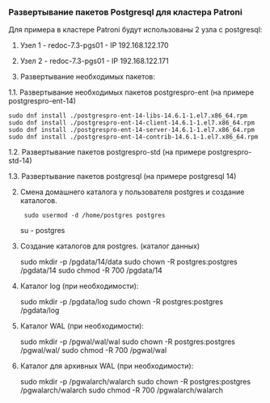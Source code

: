 ### Развертывание пакетов Postgresql для кластера Patroni
Для примера в кластере Patroni будут использованы 2 узла с postgresql:
1. Узел 1 - redoc-7.3-pgs01 - IP 192.168.122.170
2. Узел 2 - redoc-7.3-pgs01 - IP 192.168.122.171

1. Развертывание необходимых пакетов:

1.1. Развертывание необходимых пакетов postgrespro-ent (на примере postgrespro-ent-14)

	sudo dnf install ./postgrespro-ent-14-libs-14.6.1-1.el7.x86_64.rpm
	sudo dnf install ./postgrespro-ent-14-client-14.6.1-1.el7.x86_64.rpm
	sudo dnf install ./postgrespro-ent-14-server-14.6.1-1.el7.x86_64.rpm
	sudo dnf install ./postgrespro-ent-14-contrib-14.6.1-1.el7.x86_64.rpm

1.2. Развертывание пакетов postgrespro-std (на примере postgrespro-std-14)


1.3. Развертывание пакетов postgresql (на примере postgresql 14)

2. Смена домашнего каталога у пользователя postgres и создание каталогов.

    	sudo usermod -d /home/postgres postgres
	su - postgres
			
3. Создание каталогов для postgres. (каталог данных)

	sudo mkdir -p /pgdata/14/data
	sudo chown -R postgres:postgres /pgdata/14
	sudo chmod -R 700 /pgdata/14
		
4. Каталог log (при необходимости): 

	sudo mkdir -p /pgdata/log
	sudo chown -R postgres:postgres /pgdata/log
	
5. Каталог WAL (при необходимости):

	sudo mkdir -p /pgwal/wal/wal
	sudo chown -R postgres:postgres /pgwal/wal/
	sudo chmod -R 700 /pgwal/wal
	
6.  Каталог для архивных WAL (при необходимости):	

	sudo mkdir -p /pgwalarch/walarch
	sudo chown -R postgres:postgres  /pgwalarch/walarch
	sudo chmod -R 700 /pgwalarch/walarch
